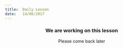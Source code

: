 ```yaml
---
title:  Daily Lesson
date:   14/06/2017
---
```


### <center>We are working on this lesson</center>
<center>Please come back later</center>